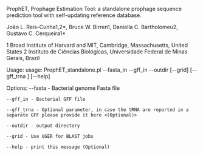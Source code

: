
ProphET, Prophage Estimation Tool: a standalone prophage sequence prediction tool with self-updating reference database. 

João L. Reis-Cunha1,2*, Bruce W. Birren1, Daniella C. Bartholomeu2, Gustavo C. Cerqueira1*


1 Broad Institute of Harvard and MIT, Cambridge, Massachusetts, United States
2 Instituto de Ciências Biológicas, Universidade Federal de Minas Gerais, Brazil



Usage:
    usage: ProphET_standalone.pl --fasta_in <file> --gff_in <file> --outdir
    <string> [--grid] [--gff_trna <file> ] [--help]

Options:
    --fasta - Bacterial genome Fasta file

    --gff_in - Bacterial GFF file

    --gff_trna - Optional parameter, in case the tRNA are reported in a
    separate GFF please provide it here <(Optional)>

    --outdir - output directory

    --grid - Use UGER for BLAST jobs

    --help - print this message (Optional)
